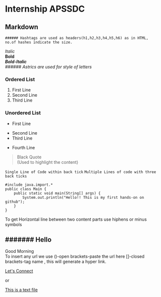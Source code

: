 # Internship APSSDC
## Markdown
    ###### Hashtags are used as headers(h1,h2,h3,h4,h5,h6) as in HTML, no.of hashes indicate the size. 

*Italic* <br>
**Bold** <br>
***Bold-Italic*** <br>
  *###### Astrics are used for style of letters* <br>

### Ordered List  
1. First Line
2. Second Line
3. Third Line

### Unordered List
- First Line
+ Second Line
+ Third Line
- Fourth Line

> Black Quote <br>
(Used to highlight the content)

` Single Line of Code within back tick `
` Multiple Lines of code with three back ticks `

```
#include java.import.*
public class Main {
    public static void main(String[] args) {
        System.out.println("Hello!! This is my first hands-on on github");
    }
}
```

To get Horizontal line between two content parts use hiphens or minus symbols 


####### Hello
-----------
Good Morning
<br>
To insert any url we use ()-open brackets-paste the url here []-closed brackets-tag name , this will generate a hyper link. <br>


[Let's Connect](https://www.linkedin.com/in/jayanthi-gopaldas/)

or

[This is a text file](Text1.txt)
